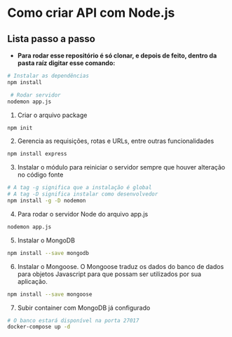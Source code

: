 # Como criar API com Node.js

## Lista passo a passo
* **Para rodar esse repositório é só clonar, e depois de feito, dentro da pasta raíz digitar esse comando:**
```bash
# Instalar as dependências
npm install

 # Rodar servidor
nodemon app.js
```

1. Criar o arquivo package
```bash 
npm init 
```

2. Gerencia as requisições, rotas e URLs, entre outras funcionalidades
```bash 
npm install express
```

3. Instalar o módulo para reiniciar o servidor sempre que houver alteração no código fonte
```bash 
# A tag -g significa que a instalação é global
# A tag -D significa instalar como desenvolvedor
npm install -g -D nodemon
```

4. Para rodar o servidor Node do arquivo app.js
```bash
nodemon app.js
```

5. Instalar o MongoDB
```bash
npm install --save mongodb
```

6. Instalar o Mongoose. O Mongoose traduz os dados do banco de dados para objetos Javascript para que possam ser utilizados por sua aplicação.
```bash
npm install --save mongoose
```

7. Subir container com MongoDB já configurado
```bash
# O banco estará disponível na porta 27017
docker-compose up -d
```
